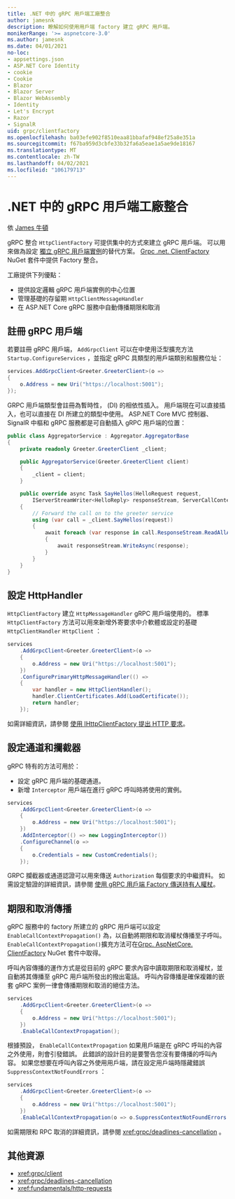 ```yaml
---
title: .NET 中的 gRPC 用戶端工廠整合
author: jamesnk
description: 瞭解如何使用用戶端 factory 建立 gRPC 用戶端。
monikerRange: '>= aspnetcore-3.0'
ms.author: jamesnk
ms.date: 04/01/2021
no-loc:
- appsettings.json
- ASP.NET Core Identity
- cookie
- Cookie
- Blazor
- Blazor Server
- Blazor WebAssembly
- Identity
- Let's Encrypt
- Razor
- SignalR
uid: grpc/clientfactory
ms.openlocfilehash: ba03efe902f8510eaa81bbafaf948ef25a8e351a
ms.sourcegitcommit: f67ba959d3cbfe33b32fa6a5eae1a5ae9de18167
ms.translationtype: MT
ms.contentlocale: zh-TW
ms.lasthandoff: 04/02/2021
ms.locfileid: "106179713"
---
```

# <a name="grpc-client-factory-integration-in-net"></a>.NET 中的 gRPC 用戶端工廠整合

依 [James 牛頓](https://twitter.com/jamesnk)

gRPC 整合 `HttpClientFactory` 可提供集中的方式來建立 gRPC 用戶端。 可以用來做為設定 [獨立 gRPC 用戶端實例](xref:grpc/client)的替代方案。 [Grpc .net. ClientFactory](https://www.nuget.org/packages/Grpc.Net.ClientFactory) NuGet 套件中提供 Factory 整合。

工廠提供下列優點：

* 提供設定邏輯 gRPC 用戶端實例的中心位置
* 管理基礎的存留期 `HttpClientMessageHandler`
* 在 ASP.NET Core gRPC 服務中自動傳播期限和取消

## <a name="register-grpc-clients"></a>註冊 gRPC 用戶端

若要註冊 gRPC 用戶端， `AddGrpcClient` 可以在中使用泛型擴充方法 `Startup.ConfigureServices` ，並指定 gRPC 具類型的用戶端類別和服務位址：

```csharp
services.AddGrpcClient<Greeter.GreeterClient>(o =>
{
    o.Address = new Uri("https://localhost:5001");
});
```

GRPC 用戶端類型會註冊為暫時性， (DI) 的相依性插入。 用戶端現在可以直接插入，也可以直接在 DI 所建立的類型中使用。 ASP.NET Core MVC 控制器、 SignalR 中樞和 gRPC 服務都是可自動插入 gRPC 用戶端的位置：

```csharp
public class AggregatorService : Aggregator.AggregatorBase
{
    private readonly Greeter.GreeterClient _client;

    public AggregatorService(Greeter.GreeterClient client)
    {
        _client = client;
    }

    public override async Task SayHellos(HelloRequest request,
        IServerStreamWriter<HelloReply> responseStream, ServerCallContext context)
    {
        // Forward the call on to the greeter service
        using (var call = _client.SayHellos(request))
        {
            await foreach (var response in call.ResponseStream.ReadAllAsync())
            {
                await responseStream.WriteAsync(response);
            }
        }
    }
}
```

## <a name="configure-httphandler"></a>設定 HttpHandler

`HttpClientFactory` 建立 `HttpMessageHandler` gRPC 用戶端使用的。 標準 `HttpClientFactory` 方法可以用來新增外寄要求中介軟體或設定的基礎 `HttpClientHandler` `HttpClient` ：

```csharp
services
    .AddGrpcClient<Greeter.GreeterClient>(o =>
    {
        o.Address = new Uri("https://localhost:5001");
    })
    .ConfigurePrimaryHttpMessageHandler(() =>
    {
        var handler = new HttpClientHandler();
        handler.ClientCertificates.Add(LoadCertificate());
        return handler;
    });
```

如需詳細資訊，請參閱 [使用 IHttpClientFactory 提出 HTTP 要求](xref:fundamentals/http-requests)。

## <a name="configure-channel-and-interceptors"></a>設定通道和攔截器

gRPC 特有的方法可用於：

* 設定 gRPC 用戶端的基礎通道。
* 新增 `Interceptor` 用戶端在進行 gRPC 呼叫時將使用的實例。

```csharp
services
    .AddGrpcClient<Greeter.GreeterClient>(o =>
    {
        o.Address = new Uri("https://localhost:5001");
    })
    .AddInterceptor(() => new LoggingInterceptor())
    .ConfigureChannel(o =>
    {
        o.Credentials = new CustomCredentials();
    });
```

GRPC 攔截器或通道認證可以用來傳送 `Authorization` 每個要求的中繼資料。 如需設定驗證的詳細資訊，請參閱 [使用 gRPC 用戶端 Factory 傳送持有人權杖](xref:grpc/authn-and-authz#bearer-token-with-grpc-client-factory)。

## <a name="deadline-and-cancellation-propagation"></a>期限和取消傳播

gRPC 服務中的 factory 所建立的 gRPC 用戶端可以設定 `EnableCallContextPropagation()` 為，以自動將期限和取消權杖傳播至子呼叫。 `EnableCallContextPropagation()`擴充方法可在[Grpc. AspNetCore. ClientFactory](https://www.nuget.org/packages/Grpc.AspNetCore.Server.ClientFactory) NuGet 套件中取得。

呼叫內容傳播的運作方式是從目前的 gRPC 要求內容中讀取期限和取消權杖，並自動將其傳播至 gRPC 用戶端所發出的撥出電話。 呼叫內容傳播是確保複雜的嵌套 gRPC 案例一律會傳播期限和取消的絕佳方法。

```csharp
services
    .AddGrpcClient<Greeter.GreeterClient>(o =>
    {
        o.Address = new Uri("https://localhost:5001");
    })
    .EnableCallContextPropagation();
```

根據預設， `EnableCallContextPropagation` 如果用戶端是在 gRPC 呼叫的內容之外使用，則會引發錯誤。 此錯誤的設計目的是要警告您沒有要傳播的呼叫內容。 如果您想要在呼叫內容之外使用用戶端，請在設定用戶端時隱藏錯誤 `SuppressContextNotFoundErrors` ：

```csharp
services
    .AddGrpcClient<Greeter.GreeterClient>(o =>
    {
        o.Address = new Uri("https://localhost:5001");
    })
    .EnableCallContextPropagation(o => o.SuppressContextNotFoundErrors = true);
```

如需期限和 RPC 取消的詳細資訊，請參閱 <xref:grpc/deadlines-cancellation> 。

## <a name="additional-resources"></a>其他資源

* <xref:grpc/client>
* <xref:grpc/deadlines-cancellation>
* <xref:fundamentals/http-requests>
